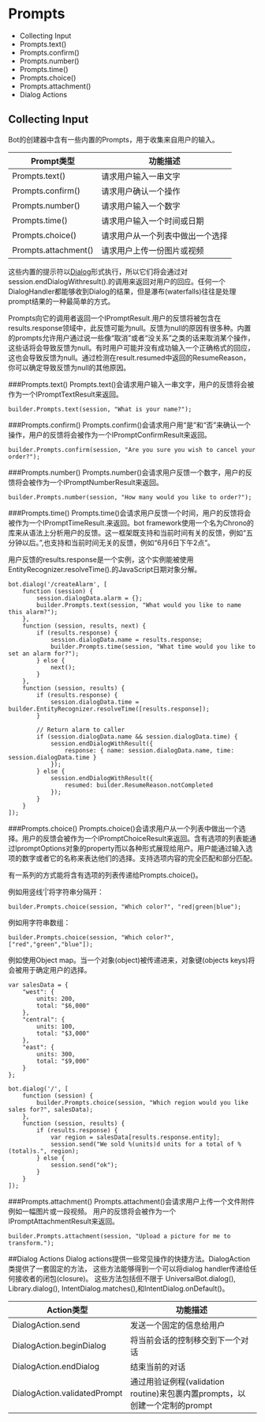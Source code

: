 # Prompts
- Collecting Input
 - Prompts.text()
 - Prompts.confirm()
 - Prompts.number()
 - Prompts.time()
 - Prompts.choice()
 - Prompts.attachment()
- Dialog Actions

## Collecting Input
Bot的创建器中含有一些内置的Prompts，用于收集来自用户的输入。

Prompt类型           |功能描述                  
--------------------|-------------------------
Prompts.text()      | 请求用户输入一串文字       
Prompts.confirm()   | 请求用户确认一个操作       
Prompts.number()    | 请求用户输入一个数字       
Prompts.time()      | 请求用户输入一个时间或日期 
Prompts.choice()    | 请求用户从一个列表中做出一个选择   
Prompts.attachment()| 请求用户上传一份图片或视频  

这些内置的提示符以[Dialog](https://docs.botframework.com/en-us/node/builder/chat/dialogs/)形式执行，所以它们将会通过对session.endDialogWithresult().的调用来返回对用户的回应。任何一个DialogHandler都能够收到Dialog的结果，但是瀑布(waterfalls)往往是处理prompt结果的一种最简单的方式。

Prompts向它的调用者返回一个IPromptResult.用户的反馈将被包含在results.response领域中，此反馈可能为null。反馈为null的原因有很多种。内置的prompts允许用户通过说一些像“取消”或者“没关系”之类的话来取消某个操作，这些话将会导致反馈为null。有时用户可能并没有成功输入一个正确格式的回应，这也会导致反馈为null。通过检测在result.resumed中返回的ResumeReason，你可以确定导致反馈为null的其他原因。

###Prompts.text()
Prompts.text()会请求用户输入一串文字，用户的反馈将会被作为一个IPromptTextResult来返回。

`builder.Prompts.text(session, "What is your name?");`

###Prompts.confirm()
Prompts.confirm()会请求用户用“是”和“否”来确认一个操作，用户的反馈将会被作为一个IPromptConfirmResult来返回。

`builder.Prompts.confirm(session, "Are you sure you wish to cancel your order?");`

###Prompts.number()
Prompts.number()会请求用户反馈一个数字，用户的反馈将会被作为一个IPromptNumberResult来返回。

`builder.Prompts.number(session, "How many would you like to order?");`

###Prompts.time()
Prompts.time()会请求用户反馈一个时间，用户的反馈将会被作为一个IPromptTimeResult.来返回。bot framework使用一个名为Chrono的库来从语法上分析用户的反馈。这一框架既支持和当前时间有关的反馈，例如“五分钟以后。”,也支持和当前时间无关的反馈，例如“6月6日下午2点”。

用户反馈的results.response是一个实例，这个实例能被使用EntityRecognizer.resolveTime().的JavaScript日期对象分解。

```
bot.dialog('/createAlarm', [
    function (session) {
        session.dialogData.alarm = {};
        builder.Prompts.text(session, "What would you like to name this alarm?");
    },
    function (session, results, next) {
        if (results.response) {
            session.dialogData.name = results.response;
            builder.Prompts.time(session, "What time would you like to set an alarm for?");
        } else {
            next();
        }
    },
    function (session, results) {
        if (results.response) {
            session.dialogData.time = builder.EntityRecognizer.resolveTime([results.response]);
        }
        
        // Return alarm to caller  
        if (session.dialogData.name && session.dialogData.time) {
            session.endDialogWithResult({ 
                response: { name: session.dialogData.name, time: session.dialogData.time } 
            }); 
        } else {
            session.endDialogWithResult({
                resumed: builder.ResumeReason.notCompleted
            });
        }
    }
]);
```
###Prompts.choice()
Prompts.choice()会请求用户从一个列表中做出一个选择。用户的反馈会被作为一个IPromptChoiceResult来返回。含有选项的列表能通过IpromptOptions对象的property而以各种形式展现给用户。用户能通过输入选项的数字或者它的名称来表达他们的选择。支持选项内容的完全匹配和部分匹配。

有一系列的方式能将含有选项的列表传递给Prompts.choice()。

例如用竖线‘|’将字符串分隔开：

`builder.Prompts.choice(session, "Which color?", "red|green|blue");`

例如用字符串数组：

`builder.Prompts.choice(session, "Which color?", ["red","green","blue"]);`

例如使用Object map。当一个对象(object)被传递进来，对象键(objects keys)将会被用于确定用户的选择。

```
var salesData = {
    "west": {
        units: 200,
        total: "$6,000"
    },
    "central": {
        units: 100,
        total: "$3,000"
    },
    "east": {
        units: 300,
        total: "$9,000"
    }
};

bot.dialog('/', [
    function (session) {
        builder.Prompts.choice(session, "Which region would you like sales for?", salesData); 
    },
    function (session, results) {
        if (results.response) {
            var region = salesData[results.response.entity];
            session.send("We sold %(units)d units for a total of %(total)s.", region); 
        } else {
            session.send("ok");
        }
    }
]);
```

###Prompts.attachment()
Prompts.attachment()会请求用户上传一个文件附件例如一幅图片或一段视频。
用户的反馈将会被作为一个 IPromptAttachmentResult来返回。

`builder.Prompts.attachment(session, "Upload a picture for me to transform.");`

##Dialog Actions
Dialog actions提供一些常见操作的快捷方法。DialogAction类提供了一套固定的方法，
这些方法能够得到一个可以将dialog handler传递给任何接收者的闭包(closure)。
这些方法包括但不限于 UniversalBot.dialog(), Library.dialog(), IntentDialog.matches(),和IntentDialog.onDefault()。

Action类型           |功能描述                  
--------------------|-------------------------
DialogAction.send     | 发送一个固定的信息给用户       
DialogAction.beginDialog   | 将当前会话的控制移交到下一个对话       
DialogAction.endDialog   | 结束当前的对话       
DialogAction.validatedPrompt    | 通过用验证例程(validation routine)来包裹内置prompts，以创建一个定制的prompt
